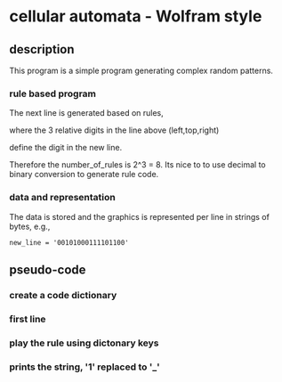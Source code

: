 # cellular automata - Wolfram style

## description

This program is a simple program generating complex random patterns.

### rule based program

The next line is generated based on rules,

where the 3 relative digits in the line above (left,top,right)

define the digit in the new line.

Therefore the number_of_rules is 2^3 = 8. Its nice to to use decimal to binary conversion to generate rule code.

### data and representation

The data is stored and the graphics is represented per line in strings of bytes, e.g.,

`new_line = '00101000111101100'`

## pseudo-code

### create a code dictionary

### first line

### play the rule using dictonary keys

### prints the string, '1' replaced to '_'
